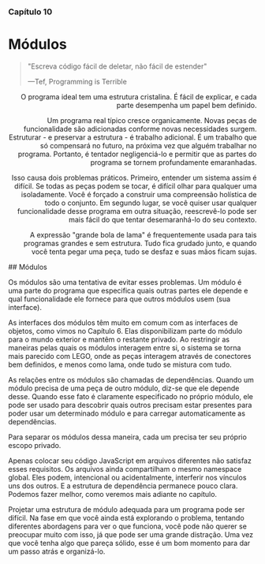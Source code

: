 ### Capítulo 10
# Módulos

>"Escreva código fácil de deletar, não fácil de estender"
>
>—Tef, Programming is Terrible
<div style="text-align: right">
O programa ideal tem uma estrutura cristalina. É fácil de explicar, e cada parte desempenha um papel bem definido.

Um programa real típico cresce organicamente. Novas peças de funcionalidade são adicionadas conforme novas necessidades surgem. Estruturar - e preservar a estrutura - é trabalho adicional. É um trabalho que só compensará no futuro, na próxima vez que alguém trabalhar no programa. Portanto, é tentador negligenciá-lo e permitir que as partes do programa se tornem profundamente emaranhadas.

Isso causa dois problemas práticos. Primeiro, entender um sistema assim é difícil. Se todas as peças podem se tocar, é difícil olhar para qualquer uma isoladamente. Você é forçado a construir uma compreensão holística de todo o conjunto. Em segundo lugar, se você quiser usar qualquer funcionalidade desse programa em outra situação, reescrevê-lo pode ser mais fácil do que tentar desemaranhá-lo do seu contexto.

A expressão "grande bola de lama" é frequentemente usada para tais programas grandes e sem estrutura. Tudo fica grudado junto, e quando você tenta pegar uma peça, tudo se desfaz e suas mãos ficam sujas.
</div>
## Módulos

Os módulos são uma tentativa de evitar esses problemas. Um módulo é uma parte do programa que especifica quais outras partes ele depende e qual funcionalidade ele fornece para que outros módulos usem (sua interface).

As interfaces dos módulos têm muito em comum com as interfaces de objetos, como vimos no Capítulo 6. Elas disponibilizam parte do módulo para o mundo exterior e mantêm o restante privado. Ao restringir as maneiras pelas quais os módulos interagem entre si, o sistema se torna mais parecido com LEGO, onde as peças interagem através de conectores bem definidos, e menos como lama, onde tudo se mistura com tudo.

As relações entre os módulos são chamadas de dependências. Quando um módulo precisa de uma peça de outro módulo, diz-se que ele depende desse. Quando esse fato é claramente especificado no próprio módulo, ele pode ser usado para descobrir quais outros precisam estar presentes para poder usar um determinado módulo e para carregar automaticamente as dependências.

Para separar os módulos dessa maneira, cada um precisa ter seu próprio escopo privado.

Apenas colocar seu código JavaScript em arquivos diferentes não satisfaz esses requisitos. Os arquivos ainda compartilham o mesmo namespace global. Eles podem, intencional ou acidentalmente, interferir nos vínculos uns dos outros. E a estrutura de dependência permanece pouco clara. Podemos fazer melhor, como veremos mais adiante no capítulo.

Projetar uma estrutura de módulo adequada para um programa pode ser difícil. Na fase em que você ainda está explorando o problema, tentando diferentes abordagens para ver o que funciona, você pode não querer se preocupar muito com isso, já que pode ser uma grande distração. Uma vez que você tenha algo que pareça sólido, esse é um bom momento para dar um passo atrás e organizá-lo.